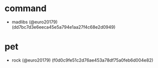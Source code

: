 # command

* madlibs (@euro20179) (dd7bc7d3e6eeca45e5a794e1aa27f4c68e2d0949)


# pet

* rock (@euro20179) (f0d0c9fe51c2d76ae453a78df75a0feb6d004e82)


